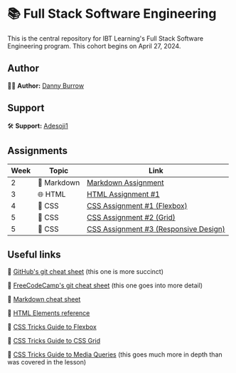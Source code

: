 # 📚 Full Stack Software Engineering

This is the central repository for IBT Learning's Full Stack Software Engineering program. This cohort begins on April 27, 2024.

## Author

👨‍💻 **Author:** [Danny Burrow](https://github.com/burrowdown)

## Support

🛠️ **Support:** [Adesoji1](https://github.com/Adesoji1)

## Assignments

| Week | Topic       | Link                                                                                                        |
| ---- | ----------- | ----------------------------------------------------------------------------------------------------------- |
| 2    | 📝 Markdown | [Markdown Assignment](0-getting-ready/markdown-assignment.md)                                               |
| 3    | 🌐 HTML     | [HTML Assignment #1](1-html-css/basics/assignment-1.md)                                                     |
| 4    | 🎨 CSS      | [CSS Assignment #1 (Flexbox)](1-html-css/flexbox/flexbox-assignment/css-assignment-1.md)                    |
| 5    | 🎨 CSS      | [CSS Assignment #2 (Grid)](1-html-css/grid/grid-assignment/css-assignment-2.md)                             |
| 5    | 🎨 CSS      | [CSS Assignment #3 (Responsive Design)](1-html-css/media-queries/responsive-assignment/css-assignment-3.md) |

## Useful links

🔗 [GitHub's git cheat sheet](https://education.github.com/git-cheat-sheet-education.pdf) (this one is more succinct)

🔗 [FreeCodeCamp's git cheat sheet](https://www.freecodecamp.org/news/git-cheat-sheet/) (this one goes into more detail)

🔗 [Markdown cheat sheet](https://www.markdownguide.org/cheat-sheet/)

🔗 [HTML Elements reference](https://developer.mozilla.org/en-US/docs/Web/HTML/Element)

🔗 [CSS Tricks Guide to Flexbox](https://css-tricks.com/snippets/css/a-guide-to-flexbox/)

🔗 [CSS Tricks Guide to CSS Grid](https://css-tricks.com/snippets/css/complete-guide-grid/)

🔗 [CSS Tricks Guide to Media Queries](https://css-tricks.com/a-complete-guide-to-css-media-queries/) (this goes much more in depth than was covered in the lesson)
